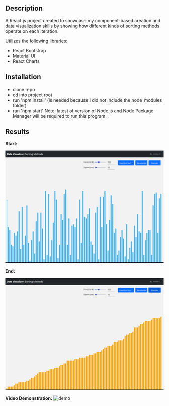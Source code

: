 ## Description
A React.js project created to showcase my component-based creation and data visualization skills by showing how different kinds of sorting methods operate on each iteration.  

Utilizes the following libraries:
- React Bootstrap
- Material UI
- React Charts

## Installation
- clone repo
- cd into project root
- run 'npm install' (is needed because I did not include the node_modules folder)
- run 'npm start'
Note: latest of version of Node.js and Node Package Manager will be required to run this program.  

## Results
<b>Start:</b>
<p align="center">
  <img src="src/assets/start.PNG">
</p>

<b>End:</b>
<p align="center">
  <img src="src/assets/end.PNG">
</p>

<b>Video Demonstration:</b>
![demo](https://user-images.githubusercontent.com/86234923/136641208-59a1b911-ae29-4b43-b45f-d2ba5e77dd54.gif)



